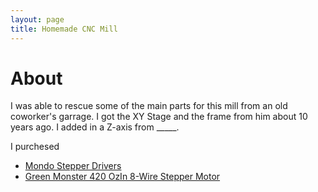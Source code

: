 ```yaml
---
layout: page
title: Homemade CNC Mill
---
```


# About
I was able to rescue some of the main parts for this mill from an old coworker's garrage. I got the XY Stage and the frame
from him about 10 years ago. I added in a Z-axis from _____.

I purchesed 
* [Mondo Stepper Drivers](http://www.probotix.com/MondoStep-5.6-Bi-Polar-Stepper-Motor-Driver?search=stepper "Mondo Stepper Drivers")
* [Green Monster 420 OzIn 8-Wire Stepper Motor](http://www.probotix.com/Green-Monster-420-OzIn-8-Wire-Stepper-Motor?search=stepper "Green Monster 420 OzIn 8-Wire Stepper Motor")

